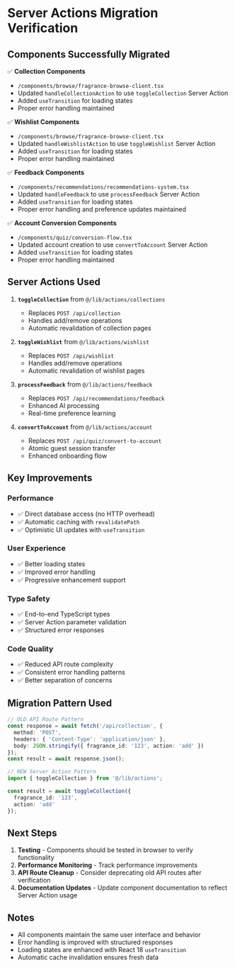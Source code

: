 # Server Actions Migration Verification

## Components Successfully Migrated

✅ **Collection Components**
- `/components/browse/fragrance-browse-client.tsx`
- Updated `handleCollectionAction` to use `toggleCollection` Server Action
- Added `useTransition` for loading states
- Proper error handling maintained

✅ **Wishlist Components** 
- `/components/browse/fragrance-browse-client.tsx`
- Updated `handleWishlistAction` to use `toggleWishlist` Server Action
- Added `useTransition` for loading states
- Proper error handling maintained

✅ **Feedback Components**
- `/components/recommendations/recommendations-system.tsx`
- Updated `handleFeedback` to use `processFeedback` Server Action
- Added `useTransition` for loading states
- Proper error handling and preference updates maintained

✅ **Account Conversion Components**
- `/components/quiz/conversion-flow.tsx`
- Updated account creation to use `convertToAccount` Server Action
- Added `useTransition` for loading states
- Proper error handling maintained

## Server Actions Used

1. **`toggleCollection`** from `@/lib/actions/collections`
   - Replaces `POST /api/collection`
   - Handles add/remove operations
   - Automatic revalidation of collection pages

2. **`toggleWishlist`** from `@/lib/actions/wishlist`
   - Replaces `POST /api/wishlist`
   - Handles add/remove operations
   - Automatic revalidation of wishlist pages

3. **`processFeedback`** from `@/lib/actions/feedback`
   - Replaces `POST /api/recommendations/feedback`
   - Enhanced AI processing
   - Real-time preference learning

4. **`convertToAccount`** from `@/lib/actions/account`
   - Replaces `POST /api/quiz/convert-to-account`
   - Atomic guest session transfer
   - Enhanced onboarding flow

## Key Improvements

### Performance
- ✅ Direct database access (no HTTP overhead)
- ✅ Automatic caching with `revalidatePath`
- ✅ Optimistic UI updates with `useTransition`

### User Experience
- ✅ Better loading states
- ✅ Improved error handling
- ✅ Progressive enhancement support

### Type Safety
- ✅ End-to-end TypeScript types
- ✅ Server Action parameter validation
- ✅ Structured error responses

### Code Quality
- ✅ Reduced API route complexity
- ✅ Consistent error handling patterns
- ✅ Better separation of concerns

## Migration Pattern Used

```typescript
// OLD API Route Pattern
const response = await fetch('/api/collection', {
  method: 'POST',
  headers: { 'Content-Type': 'application/json' },
  body: JSON.stringify({ fragrance_id: '123', action: 'add' })
});
const result = await response.json();

// NEW Server Action Pattern
import { toggleCollection } from '@/lib/actions';

const result = await toggleCollection({
  fragrance_id: '123',
  action: 'add'
});
```

## Next Steps

1. **Testing** - Components should be tested in browser to verify functionality
2. **Performance Monitoring** - Track performance improvements
3. **API Route Cleanup** - Consider deprecating old API routes after verification
4. **Documentation Updates** - Update component documentation to reflect Server Action usage

## Notes

- All components maintain the same user interface and behavior
- Error handling is improved with structured responses
- Loading states are enhanced with React 18 `useTransition`
- Automatic cache invalidation ensures fresh data
